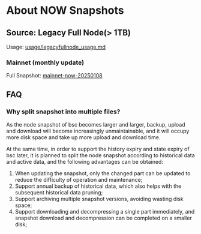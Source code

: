 
# About NOW Snapshots

## Source: Legacy Full Node(> 1TB)
Usage: [usage/legacyfullnode_usage.md](./usage/legacyfullnode_usage.md)

### Mainnet (monthly update)

Full Snapshot: [mainnet-now-20250108](dist/mainnet_now_20250108.tar.gz)

## FAQ

### Why split snapshot into multiple files?

As the node snapshot of bsc becomes larger and larger, backup, upload and download will become increasingly unmaintainable, and it will occupy more disk space and take up more upload and download time.

At the same time, in order to support the history expiry and state expiry of bsc later, it is planned to split the node snapshot according to historical data and active data, and the following advantages can be obtained:

1. When updating the snapshot, only the changed part can be updated to reduce the difficulty of operation and maintenance;
2. Support annual backup of historical data, which also helps with the subsequent historical data pruning;
3. Support archiving multiple snapshot versions, avoiding wasting disk space;
4. Support downloading and decompressing a single part immediately, and snapshot download and decompression can be completed on a smaller disk;